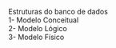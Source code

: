 Estruturas do banco de dados </br>
1- Modelo Conceitual </br>
2- Modelo Lógico </br>
3- Modelo Físico 
